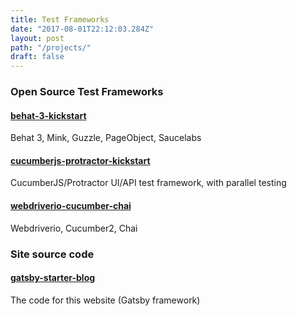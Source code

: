 ```yaml
---
title: Test Frameworks
date: "2017-08-01T22:12:03.284Z"
layout: post
path: "/projects/"
draft: false
---
```


### Open Source Test Frameworks

#### [behat-3-kickstart](https://github.com/jaffamonkey/behat-3-kickstart)

Behat 3, Mink, Guzzle, PageObject, Saucelabs

#### [cucumberjs-protractor-kickstart](https://github.com/jaffamonkey/cucumberjs-protractor-kickstart)

CucumberJS/Protractor UI/API test framework, with parallel testing

#### [webdriverio-cucumber-chai](https://github.com/jaffamonkey/webdriverio-cucumber-chai)

Webdriverio, Cucumber2, Chai

### Site source code

#### [gatsby-starter-blog](https://github.com/jaffamonkey/gatsby-starter-bootstrap)

The code for this website (Gatsby framework)